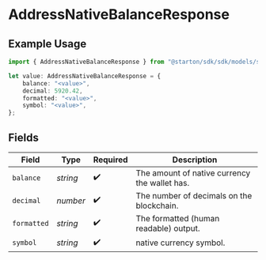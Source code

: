 # AddressNativeBalanceResponse

## Example Usage

```typescript
import { AddressNativeBalanceResponse } from "@starton/sdk/sdk/models/shared";

let value: AddressNativeBalanceResponse = {
    balance: "<value>",
    decimal: 5920.42,
    formatted: "<value>",
    symbol: "<value>",
};
```

## Fields

| Field                                         | Type                                          | Required                                      | Description                                   |
| --------------------------------------------- | --------------------------------------------- | --------------------------------------------- | --------------------------------------------- |
| `balance`                                     | *string*                                      | :heavy_check_mark:                            | The amount of native currency the wallet has. |
| `decimal`                                     | *number*                                      | :heavy_check_mark:                            | The number of decimals on the blockchain.     |
| `formatted`                                   | *string*                                      | :heavy_check_mark:                            | The formatted (human readable) output.        |
| `symbol`                                      | *string*                                      | :heavy_check_mark:                            | native currency symbol.                       |